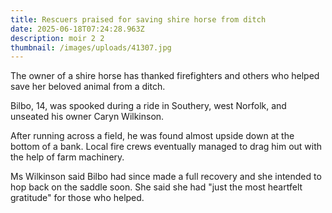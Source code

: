 ```yaml
---
title: Rescuers praised for saving shire horse from ditch
date: 2025-06-18T07:24:28.963Z
description: moir 2 2
thumbnail: /images/uploads/41307.jpg
---
```

The owner of a shire horse has thanked firefighters and others who helped save her beloved animal from a ditch.

Bilbo, 14, was spooked during a ride in Southery, west Norfolk, and unseated his owner Caryn Wilkinson.

After running across a field, he was found almost upside down at the bottom of a bank. Local fire crews eventually managed to drag him out with the help of farm machinery.

Ms Wilkinson said Bilbo had since made a full recovery and she intended to hop back on the saddle soon. She said she had "just the most heartfelt gratitude" for those who helped.

